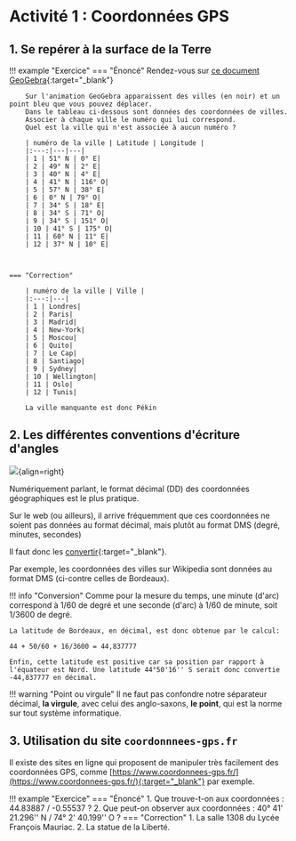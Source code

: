 # Activité 1 : Coordonnées GPS


## 1. Se repérer à la surface de la Terre


!!! example "Exercice"
    === "Énoncé"
        Rendez-vous sur [ce document GeoGebra](https://www.geogebra.org/m/rxx7psvs){:target="_blank"}


        Sur l'animation GeoGebra apparaissent des villes (en noir) et un point bleu que vous pouvez déplacer.  
        Dans le tableau ci-dessous sont données des coordonnées de villes.  
        Associer à chaque ville le numéro qui lui correspond. 
        Quel est la ville qui n'est associée à aucun numéro ?

        | numéro de la ville | Latitude | Longitude |
        |:---:|---|---|
        | 1 | 51° N | 0° E|
        | 2 | 49° N | 2° E|
        | 3 | 40° N | 4° E|
        | 4 | 41° N | 116° O|
        | 5 | 57° N | 38° E|
        | 6 | 0° N | 79° O|
        | 7 | 34° S | 18° E|
        | 8 | 34° S | 71° O|
        | 9 | 34° S | 151° O|
        | 10 | 41° S | 175° O|
        | 11 | 60° N | 11° E|
        | 12 | 37° N | 10° E|



    === "Correction"
        
        | numéro de la ville | Ville |
        |:---:|---|
        | 1 | Londres|
        | 2 | Paris|
        | 3 | Madrid|
        | 4 | New-York|
        | 5 | Moscou|
        | 6 | Quito|
        | 7 | Le Cap|
        | 8 | Santiago|
        | 9 | Sydney|
        | 10 | Wellington|
        | 11 | Oslo|
        | 12 | Tunis|

        La ville manquante est donc Pékin
        

## 2. Les différentes conventions d'écriture d'angles


![](data/bordeaux.png){align=right}

Numériquement parlant, le format décimal (DD) des coordonnées géographiques est le plus pratique.

Sur le web (ou ailleurs), il arrive fréquemment que ces coordonnées ne soient pas données au format décimal, mais plutôt au format DMS (degré, minutes, secondes)

Il faut donc les [convertir](https://fr.wikipedia.org/wiki/Syst%C3%A8me_sexag%C3%A9simal#Conversion_de_minutes_et_secondes_en_fraction_d%C3%A9cimale_de_degr%C3%A9){:target="_blank"}.

Par exemple, les coordonnées des villes sur Wikipedia sont données au format DMS (ci-contre celles de Bordeaux).

!!! info "Conversion"
    Comme pour la mesure du temps, une minute (d'arc) correspond à 1/60 de degré et une seconde (d'arc) à 1/60 de minute, soit 1/3600 de degré.

    La latitude de Bordeaux, en décimal, est donc obtenue par le calcul:
    
    44 + 50/60 + 16/3600 = 44,837777

    Enfin, cette latitude est positive car sa position par rapport à l'équateur est Nord. Une latitude 44°50'16'' S serait donc convertie -44,837777 en décimal.

!!! warning "Point ou virgule"
    Il ne faut pas confondre notre séparateur décimal, **la virgule**, avec celui des anglo-saxons, **le point**, qui est la norme sur tout système informatique.





## 3. Utilisation du site ```coordonnnees-gps.fr```

Il existe des sites en ligne qui proposent de manipuler très facilement des coordonnées GPS, comme [https://www.coordonnees-gps.fr/](https://www.coordonnees-gps.fr/){:target="_blank"}  par exemple.


!!! example "Exercice"
    === "Énoncé"
        1. Que trouve-t-on aux coordonnées : 44.83887 / -0.55537 ?
        2. Que peut-on observer aux coordonnées  : 40° 41' 21.296'' N / 74° 2' 40.199'' O ?
    === "Correction"
        1. La salle 1308 du Lycée François Mauriac.
        2. La statue de la Liberté.